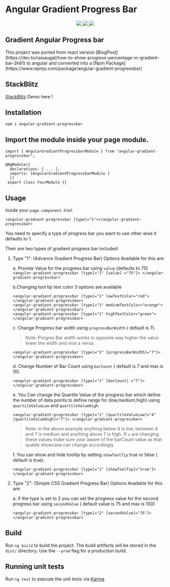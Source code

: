 <p align="center">
   <h1>Angular Gradient Progress Bar</h1>
</p>
<!-- Badges -->
<p align="center">
<a href="https://www.npmjs.com/package/angular-gradient-progressbar"><img src="https://badgen.net/badge/icon/v0.0.9?icon=npm&label"/>
</a>
<a href="https://www.npmjs.com/package/angular-gradient-progressbar"><img src="https://badgen.net/badge/downloads/500/week/green"/>
</a>
<a href="https://github.com/aditbharadwaj/angular-gradient-progressbar"><img src=https://badgen.net/badge/icon/github?icon=github&label"/>
</a>
</p>

<!-- end -->

## Gradient Angular Progress bar

<p>This project was ported from react version [BlogPost](https://dev.to/raisaugat/how-to-show-progress-percentage-in-gradient-bar-2k61) to angular and converted into a [Npm Package](https://www.npmjs.com/package/angular-gradient-progressbar)</p>

## StackBlitz

[StackBlitz](https://stackblitz.com/edit/angular-gradient-progress-bar-npm) Demo here !

## Installation

`npm i angular-gradient-progressbar`

## Import the module inside your page module.

```
import { AngularGradientProgressbarModule } from "angular-gradient-progressbar";

@NgModule({
  declarations: [ ... ],
  imports: [AngularGradientProgressbarModule ]
  })
 export class YourModule {}
```

## Usage

Inside your `page.component.html`

`<angular-gradient-progressbar [type]="1"></angular-gradient-progressbar>`

You need to specify a type of progress bar you want to use other wise it defaults to 1.

Their are two types of gradient progress bar included:

1.  Type "1": (Advance Gradient Progress Bar) Options Available for this are:

    a. Provide Value for the progress bar using `value` (defaults to 75)
    `<angular-gradient-progressbar [type]="1" [value] ="75"]> </angular-gradient-progressbar>`

    b.Changing tool tip text color 3 options are available

        <angular-gradient-progressbar [type]="1" lowTextColor="red"> </angular-gradient-progressbar>
        <angular-gradient-progressbar [type]="1" mediumTextColor="orange"> </angular-gradient-progressbar>
        <angular-gradient-progressbar [type]="1" highTextColor="green"> </angular-gradient-progressbar>

    c. Change Progress bar width using `progressBarWidth` ( default is 7).

    > Note: Porgres Bar width works in opposite way higher the value lower the width and vice a versa.

    `<angular-gradient-progressbar [type]="1" [progressBarWidth]="7"]> </angular-gradient-progressbar>`

    d. Change Number of Bar Count using `barCount` ( default is 7 and max is 10).

    `<angular-gradient-progressbar [type]="1" [barCount] ="7"]> </angular-gradient-progressbar>`

    e. You Can change the Quartile Value of the progress bar which define the number of data points to define range for (low,medium,high) using `quartileValueLow` and `quartileValueHigh`.

    `<angular-gradient-progressbar [type]="1" [quartileValueLow]="4" [quartileValueHigh]="7"]> </angular-gradient-progressbar>`

    > Note: In the above example anything below 4 is low, between 4 and 7 is medium and anything above 7 is high. If u are changing these values make sure your aware of the barCount value as that quatile showcase can change accordingly.

    f. You can show and hide tooltip by setting `showToolTip` true or false ( default is true).

    `<angular-gradient-progressbar [type]="1" [showToolTip]="true"]> </angular-gradient-progressbar>`

2.  Type "2": (Simple CSS Gradient Progress Bar) Options Available for this are:

    a. if the type is set to 2 you can set the progress value for the second progress bar using `secondValue` ( default value is 75 and max is 100)

    `<angular-gradient-progressbar [type]="2" [secondValue]="75"]> </angular-gradient-progressbar>`

## Build

Run `ng build` to build the project. The build artifacts will be stored in the `dist/` directory. Use the `--prod` flag for a production build.

## Running unit tests

Run `ng test` to execute the unit tests via [Karma](https://karma-runner.github.io).
